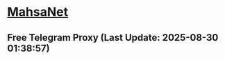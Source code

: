 
# [MahsaNet](https://t.me/mahsa_net)
## Free Telegram Proxy (Last Update: 2025-08-30 01:38:57)

    